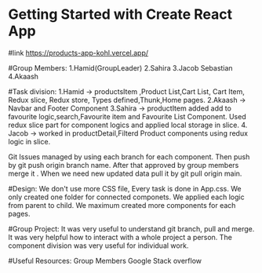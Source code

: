# Getting Started with Create React App

#link
https://products-app-kohl.vercel.app/


#Group Members:
 1.Hamid(GroupLeader) 
 2.Sahira 
 3.Jacob Sebastian 
 4.Akaash

#Task division:
 1.Hamid -> productsItem ,Product List,Cart List, Cart Item, Redux slice, Redux store, Types defined,Thunk,Home pages.
 2.Akaash -> Navbar and Footer Component
 3.Sahira -> productItem added add to favourite logic,search,Favourite item and Favourite List Component. Used redux slice part for component logics and applied local storage in slice.
 4. Jacob -> worked in productDetail,Filterd Product components using redux logic in slice.

Git Issues managed by using each branch for each component. Then push by git push origin branch name. After that approved by group members merge it . When we need new updated data pull it by git pull origin main.

#Design:
 We don't use more CSS file, Every task is done in App.css. We only created one folder for connected componets. We applied each logic from parent to child. We maximum created more components for each pages.

#Group Project:
 It was very useful to understand git branch, pull and merge. It was very helpful how to interact with a whole project a person. The component division was very useful for individual work.

#Useful Resources:
 Group Members
 Google
 Stack overflow
